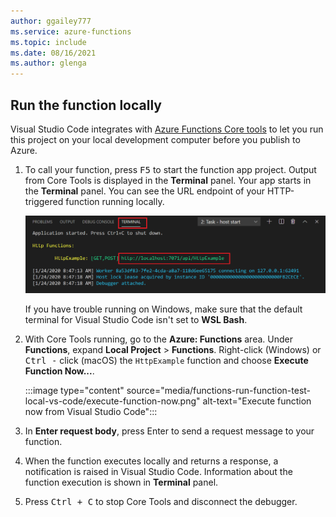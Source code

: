 ```yaml
---
author: ggailey777
ms.service: azure-functions
ms.topic: include
ms.date: 08/16/2021
ms.author: glenga
---
```


## Run the function locally

Visual Studio Code integrates with [Azure Functions Core tools](../articles/azure-functions/functions-run-local.md) to let you run this project on your local development computer before you publish to Azure.

1. To call your function, press <kbd>F5</kbd> to start the function app project. Output from Core Tools is displayed in the **Terminal** panel. Your app starts in the **Terminal** panel. You can see the URL endpoint of your HTTP-triggered function running locally.

    ![Local function VS Code output](./media/functions-run-function-test-local-vs-code/functions-vscode-f5.png)

    If you have trouble running on Windows, make sure that the default terminal for Visual Studio Code isn't set to **WSL Bash**.

1. With Core Tools running, go to the **Azure: Functions** area. Under **Functions**, expand **Local Project** > **Functions**. Right-click (Windows) or <kbd>Ctrl -</kbd> click (macOS) the `HttpExample` function and choose **Execute Function Now...**.

    :::image type="content" source="media/functions-run-function-test-local-vs-code/execute-function-now.png" alt-text="Execute function now from Visual Studio Code":::
    
1. In **Enter request body**, press Enter to send a request message to your function. 

1. When the function executes locally and returns a response, a notification is raised in Visual Studio Code. Information about the function execution is shown in **Terminal** panel.

1. Press <kbd>Ctrl + C</kbd> to stop Core Tools and disconnect the debugger.
